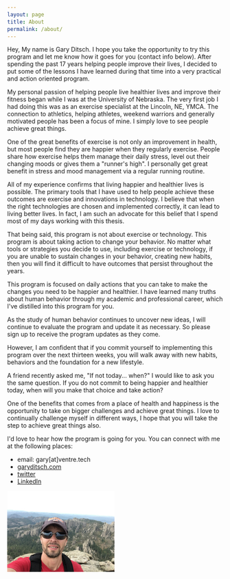 ```yaml
---
layout: page
title: About
permalink: /about/
---
```


Hey, My name is Gary Ditsch. I hope you take the opportunity to try this program and let me know how it goes for you (contact info below). After spending the past 17 years helping people improve their lives, I decided to put some of the lessons I have learned during that time into a very practical and action oriented program.

My personal passion of helping people live healthier lives and improve their fitness began while I was at the University of Nebraska. The very first job I had doing this was as an exercise specialist at the Lincoln, NE, YMCA. The connection to athletics, helping athletes, weekend warriors and generally motivated people has been a focus of mine. I simply love to see people achieve great things.

One of the great benefits of exercise is not only an improvement in health, but most people find they are happier when they regularly exercise. People share how exercise helps them manage their daily stress, level out their changing moods or gives them a "runner's high". I personally get great benefit in stress and mood management via a regular running routine.

All of my experience confirms that living happier and healthier lives is possible. The primary tools that I have used to help people achieve these outcomes are exercise and innovations in technology. I believe that when the right technologies are chosen and implemented correctly, it can lead to living better lives. In fact, I am such an advocate for this belief that I spend most of my days working with this thesis.

That being said, this program is not about exercise or technology. This program is about taking action to change your behavior. No matter what tools or strategies you decide to use, including exercise or technology, if you are unable to sustain changes in your behavior, creating new habits, then you will find it difficult to have outcomes that persist throughout the years.

This program is focused on daily actions that you can take to make the changes you need to be happier and healthier. I have learned many truths about human behavior through my academic and professional career, which I've distilled into this program for you.

As the study of human behavior continues to uncover new ideas, I will continue to evaluate the program and update it as necessary. So please sign up to receive the program updates as they come.

However, I am confident that if you commit yourself to implementing this program over the next thirteen weeks, you will walk away with new habits, behaviors and the foundation for a new lifestyle.

A friend recently asked me, "If not today... when?" I would like to ask you the same question. If you do not commit to being happier and healthier today, when will you make that choice and take action?

One of the benefits that comes from a place of health and happiness is the opportunity to take on bigger challenges and achieve great things. I love to continually challenge myself in different ways, I hope that you will take the step to achieve great things also.

I'd love to hear how the program is going for you. You can connect with me at the following places:

* email: gary[at]ventre.tech
* [garyditsch.com](https://garyditsch.com)
* [twitter](https://www.twitter.com/ditschfitness)
* [LinkedIn](https://www.linkedin.com/in/garyditsch/)

![Taking on Another Challenge][bio-image]



[bio-image]: /assets/images/garys-happy-bio.jpg "Taking on Another Challenge"
